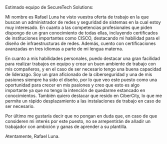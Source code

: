 Estimado equipo de SecureTech Solutions:

Mi nombre es Rafael Luna he visto vuestra oferta de trabajo en la que buscan un administrador de redes y seguridad de sistemas en la cual estoy muy interesado. En cuanto a las
competencias profesionales que piden dispongo de un gran conocimiento de todas ellas, incluyendo certificados de instituciones importantes como CISCO, destacando mi habilidad para el diseño 
de infraestructuras de redes. Además, cuento con certificaciones avanzadas en tres idiomas a parte de mi lengua materna.

En cuanto a mis habilidades personales, puedo destacar una gran facilidad para realizar trabajos en equipo y crear un buen ambiente de trabajo con mis compañeros, y en el caso de
ser necesario tengo una buena capacidad de liderazgo. Soy un gran aficionado de la ciberseguridad y una de mis pasiones siempre ha sido el diseño, por lo que veo este puesto como
una oportunidad para crecer en mis pasiones y creo que esto es algo importante ya que no tengo la intención de quedarme estancado en conocimientos. También quiero destacar que resido
en CiberCity, lo que me permite un rápido desplazamiento a las instalaciones de trabajo en caso de ser necesario.

Por último me gustaría decir que no pongan en duda que, en caso de que consideren mi interés por este puesto, no se arrepentirán de añadir un trabajador con ambición y ganas de 
aprender a su plantilla.

Atentamente, Rafael Luna.

